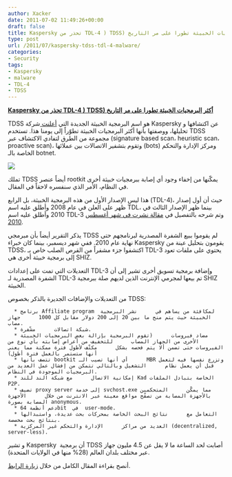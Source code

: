 ```yaml
---
author: Xacker
date: 2011-07-02 11:49:26+00:00
draft: false
title: Kaspersky تحذر من TDL-4 ) TDSS) أكثر البرمجيات الخبيثة تطورا على مر التاريخ
type: post
url: /2011/07/kaspersky-tdss-tdl-4-malware/
categories:
- Security
tags:
- Kaspersky
- malware
- TDL-4
- TDSS
---
```


[**Kaspersky تحذر من TDL-4 ) TDSS) أكثر البرمجيات الخبيثة تطورا على مر التاريخ**](http://www.it-scoop.com/2011/07/kaspersky-tdss-tdl-4-malware/)


TDSS هو اسم البرمجية الخبيثة الجديدة التي [أعلنت ](http://www.securelist.com/en/analysis/204792180/TDL4_Top_Bot)شركة Kaspersky عن اكتشافها و تحليلها، ووصفتها بأنها أكثر البرمجيات الخبيثة تطوّراً إلى يومنا هذا. تستخدم TDSS مجموعة من الطرق لتفادي الاكتشاف عبر (signature based scan، heuristic scan، proactive scan)، وتقوم بتشفير الاتصالات بين عملائها (bots) ومركز الإدارة والتحكم الخاصة بالـ botnet.

[![](http://www.it-scoop.com/wp-content/uploads/2011/07/computer-quarantine.jpg)
](http://www.it-scoop.com/2011/07/kaspersky-tdss-tdl-4-malware/)

تملك TDSS أيضاً عنصر rootkit يمكّنها من إخفاء وجود أي إصابة ببرمجيات خبيثة أخرى في النظام، الأمر الذي سنفسره لاحقاً في المقال.

هذا ليس الإصدار الأول من هذه البرمجية الخبيثة، بل الرابع (TDL-4)، حيث أن أول إصدار ظهر على العلن في عام 2008 وأطلق عليه اسم TDL، بينما ظهر الإصدار الثالث في 2010 وأطلق عليه اسم TDL-3 وتم شرحه بالتفصيل في [مقالة نشرت في شهر أغسطس 2010](http://www.securelist.com/en/analysis/204792131/TDSS).

يذكر التقرير أيضاً بأن مبرمجي TDSS لم يقوموا ببيع الشفرة المصدرية لبرنامجهم حتى نهاية عام 2010. ففي شهر ديسمبر، بينما كان خبراء Kaspersky يقومون بتحليل عينة من TDSS، اكتشفوا جزء مشفراً من القرص الصلب خاص بـ TDL-3 يحتوي على ملفات تعود إلى برمجية خبيثة أخرى هي SHIZ.

التعديلات التي تمت على إعدادات TDL-3 وإضافة برمجية تسويق أخرى تشير إلى أن الشفرة المصدرية لـ TDL-3 تم بيعها لمجرمي الإنترنت الذين لديهم صلة ببرمجية SHIZ الخبيثة.

من التعديلات والإضافات الجديرة بالذكر بخصوص TDSS:



	  * برنامج Affiliate program  لمكافئة من يساهم في      نشر البرمجية الخبيثة حيث يتم منح ما بين 20 إلى 200 دولار مقابل كل 1000      جهاز مصاب.
	  * شبكة اتصالات      مشّفرة.
	  * مضاد فيروسات      (تقوم البرمجية بإزالة بعض البرمجيات الخبيثة الأخرى من الجهاز المصاب      للتخفيف من أعراض إصابته بأي نوع من الفيروسات حتى تضمن ألا يتم فحصه بشكل      مكثّف لأطول فترة ممكنة مما يعني أنها ستستمر بالعمل فترة أطول)
	  * تتصف بأنها bootkit أي أنها تصيب الـ      MBR وتزرع نفسها فيه لتعمل قبل أن يعمل نظام      التشغيل وبالتالي تتمكن من إفشال عمل العديد من البرمجيات الموجودة في النظام.
	  * إمكانية الاتصال      مع شبكة الند للند Kad الخاصة بتبادل الملفات      P2P.
	  * تضيف proxy server إلى خدمة svchost.exe مما يمكّن      المتحكمين بالأجهزة المصابة من تصفّح مواقع معينة عبر الانترنت من خلال      الأجهزة المصابة بصورة anonymous.
	  * دعم أنظمة 64bit  في  user-mode.
	  * التعامل مع      نتائج البحث الخاصة بمحركات بحث عديدة، واستبدالها بنتائج بحث مخصصة.
	  * العديد من مراكز      الإدارة والتحكم غير المركزية (decentralized,      server-less).

و تشير Kaspersky  أن برمجية TDSS أصابت لحد الساعة ما لا يقل عن 4.5 مليون جهاز عبر مختلف بلدان العالم (28% منها في الولايات المتحدة).

أنصح بقراءة المقال الكامل من خلال [زيارة الرابط](http://www.securelist.com/en/analysis/204792180/TDL4_Top_Bot).
